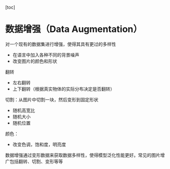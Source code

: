[toc]



# 数据增强（Data Augmentation）

对一个现有的数据集进行增强，使得其具有更过的多样性

* 在语言中加入各种不同的背景噪声
* 改变图片的颜色和形状

翻转

* 左右翻转
* 上下翻转（根据真实物体的实际分布决定是否翻转）

切割：从图片中切割一块，然后变形到固定形状

* 随机高宽比
* 随机大小
* 随机位置

颜色：

* 改变色调，饱和度，明亮度

数据增强通过变形数据来获取数据多样性，使得模型泛化性能更好。常见的图片增广包括翻转、切割、变形等等